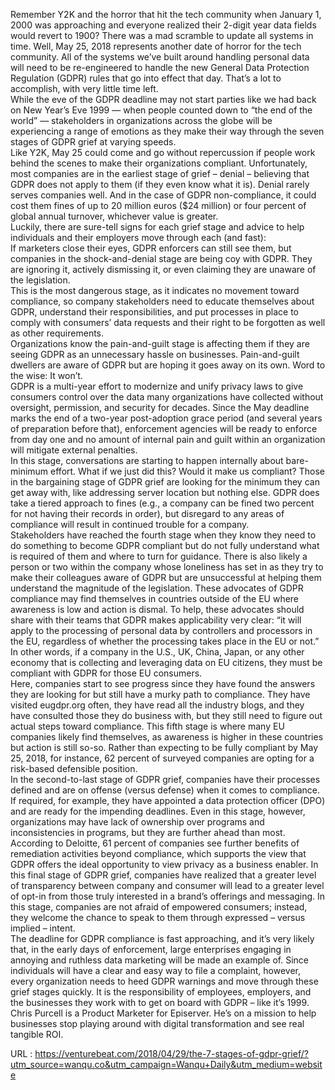   Remember Y2K and the horror that hit the tech community when January 1, 2000 was approaching and everyone realized their 2-digit year data fields would revert to 1900? There was a mad scramble to update all systems in time. Well, May 25, 2018 represents another date of horror for the tech community. All of the systems we’ve built around handling personal data will need to be re-engineered to handle the new General Data Protection Regulation (GDPR) rules that go into effect that day. That’s a lot to accomplish, with very little time left.  
    While the eve of the GDPR deadline may not start parties like we had back on New Year’s Eve 1999 — when people counted down to “the end of the world” — stakeholders in organizations across the globe will be experiencing a range of emotions as they make their way through the seven stages of GDPR grief at varying speeds.  
    Like Y2K, May 25 could come and go without repercussion if people work behind the scenes to make their organizations compliant. Unfortunately, most companies are in the earliest stage of grief – denial – believing that GDPR does not apply to them (if they even know what it is). Denial rarely serves companies well. And in the case of GDPR non-compliance, it could cost them fines of up to 20 million euros ($24 million) or four percent of global annual turnover, whichever value is greater.  
    Luckily, there are sure-tell signs for each grief stage and advice to help individuals and their employers move through each (and fast):  
    If marketers close their eyes, GDPR enforcers can still see them, but companies in the shock-and-denial stage are being coy with GDPR. They are ignoring it, actively dismissing it, or even claiming they are unaware of the legislation.  
    This is the most dangerous stage, as it indicates no movement toward compliance, so company stakeholders need to educate themselves about GDPR, understand their responsibilities, and put processes in place to comply with consumers’ data requests and their right to be forgotten as well as other requirements.  
    Organizations know the pain-and-guilt stage is affecting them if they are seeing GDPR as an unnecessary hassle on businesses. Pain-and-guilt dwellers are aware of GDPR but are hoping it goes away on its own. Word to the wise: It won’t.  
    GDPR is a multi-year effort to modernize and unify privacy laws to give consumers control over the data many organizations have collected without oversight, permission, and security for decades. Since the May deadline marks the end of a two-year post-adoption grace period (and several years of preparation before that), enforcement agencies will be ready to enforce from day one and no amount of internal pain and guilt within an organization will mitigate external penalties.  
    In this stage, conversations are starting to happen internally about bare-minimum effort. What if we just did this? Would it make us compliant? Those in the bargaining stage of GDPR grief are looking for the minimum they can get away with, like addressing server location but nothing else. GDPR does take a tiered approach to fines (e.g., a company can be fined two percent for not having their records in order), but disregard to any areas of compliance will result in continued trouble for a company.  
    Stakeholders have reached the fourth stage when they know they need to do something to become GDPR compliant but do not fully understand what is required of them and where to turn for guidance. There is also likely a person or two within the company whose loneliness has set in as they try to make their colleagues aware of GDPR but are unsuccessful at helping them understand the magnitude of the legislation. These advocates of GDPR compliance may find themselves in countries outside of the EU where awareness is low and action is dismal. To help, these advocates should share with their teams that GDPR makes applicability very clear: “it will apply to the processing of personal data by controllers and processors in the EU, regardless of whether the processing takes place in the EU or not.”  
    In other words, if a company in the U.S., UK, China, Japan, or any other economy that is collecting and leveraging data on EU citizens, they must be compliant with GDPR for those EU consumers.  
    Here, companies start to see progress since they have found the answers they are looking for but still have a murky path to compliance. They have visited eugdpr.org often, they have read all the industry blogs, and they have consulted those they do business with, but they still need to figure out actual steps toward compliance. This fifth stage is where many EU companies likely find themselves, as awareness is higher in these countries but action is still so-so. Rather than expecting to be fully compliant by May 25, 2018, for instance, 62 percent of surveyed companies are opting for a risk-based defensible position.  
    In the second-to-last stage of GDPR grief, companies have their processes defined and are on offense (versus defense) when it comes to compliance. If required, for example, they have appointed a data protection officer (DPO) and are ready for the impending deadlines. Even in this stage, however, organizations may have lack of ownership over programs and inconsistencies in programs, but they are further ahead than most.  
    According to Deloitte, 61 percent of companies see further benefits of remediation activities beyond compliance, which supports the view that GDPR offers the ideal opportunity to view privacy as a business enabler. In this final stage of GDPR grief, companies have realized that a greater level of transparency between company and consumer will lead to a greater level of opt-in from those truly interested in a brand’s offerings and messaging. In this stage, companies are not afraid of empowered consumers; instead, they welcome the chance to speak to them through expressed – versus implied – intent.  
    The deadline for GDPR compliance is fast approaching, and it’s very likely that, in the early days of enforcement, large enterprises engaging in annoying and ruthless data marketing will be made an example of. Since individuals will have a clear and easy way to file a complaint, however, every organization needs to heed GDPR warnings and move through these grief stages quickly. It is the responsibility of employees, employers, and the businesses they work with to get on board with GDPR – like it’s 1999.  
    Chris Purcell is a Product Marketer for Episerver. He’s on a mission to help businesses stop playing around with digital transformation and see real tangible ROI.   
    
  URL : https://venturebeat.com/2018/04/29/the-7-stages-of-gdpr-grief/?utm_source=wanqu.co&utm_campaign=Wanqu+Daily&utm_medium=website